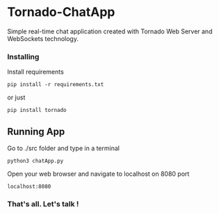 # Tornado-ChatApp

Simple real-time chat application created with Tornado Web Server and WebSockets technology.

### Installing

Install requirements

```
pip install -r requirements.txt
```

or just

```
pip install tornado
```

## Running App

Go to ./src folder and type in a terminal

```
python3 chatApp.py
```

Open your web browser and navigate to localhost on 8080 port

```
localhost:8080
```

### That's all. Let's talk !
